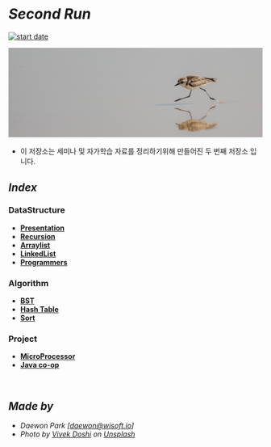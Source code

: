 # *Second Run*
[![start date](https://img.shields.io/badge/START-19.05.09-orange.svg?style=flat-square&logo=github)]()

![main](./img/vivek-doshi-1471071-unsplash.jpg)



- 이 저장소는 세미나 및 자가학습 자료를 정리하기위해 만들어진 두 번째 저장소 입니다.


## *Index*
### DataStructure
 - **[Presentation](https://github.com/MoochiPark/second-run/tree/master/datastructure/presentation)**
 - **[Recursion](https://github.com/MoochiPark/second-run/tree/master/datastructure/recursion)**
 - **[Arraylist](https://github.com/MoochiPark/second-run/tree/master/datastructure/arraylist)**
 - **[LinkedList](https://github.com/MoochiPark/second-run/tree/master/datastructure/linkedlist)**
 - **[Programmers](https://github.com/MoochiPark/second-run/tree/master/datastructure/programmers)**

### Algorithm
 - **[BST](https://github.com/MoochiPark/second-run/tree/master/algorithm/bst)**
 - **[Hash Table](https://github.com/MoochiPark/second-run/tree/master/algorithm/hashtable)**
 - **[Sort](https://github.com/MoochiPark/second-run/tree/master/algorithm/sort)**

### Project
 - **[MicroProcessor](https://github.com/MoochiPark/second-run/tree/master/project/microprocessor)**
 - **[Java co-op](https://github.com/MoochiPark/second-run/tree/master/project/javacoop)**

<br>

## *Made by*
 - *Daewon Park* *[<daewon@wisoft.io>]*
 -  *Photo by [Vivek Doshi](https://unsplash.com/photos/o8RfmVS0o_4?utm_source=unsplash&utm_medium=referral&utm_content=creditCopyText) on [Unsplash](https://unsplash.com/search/photos/running?utm_source=unsplash&utm_medium=referral&utm_content=creditCopyText)*

